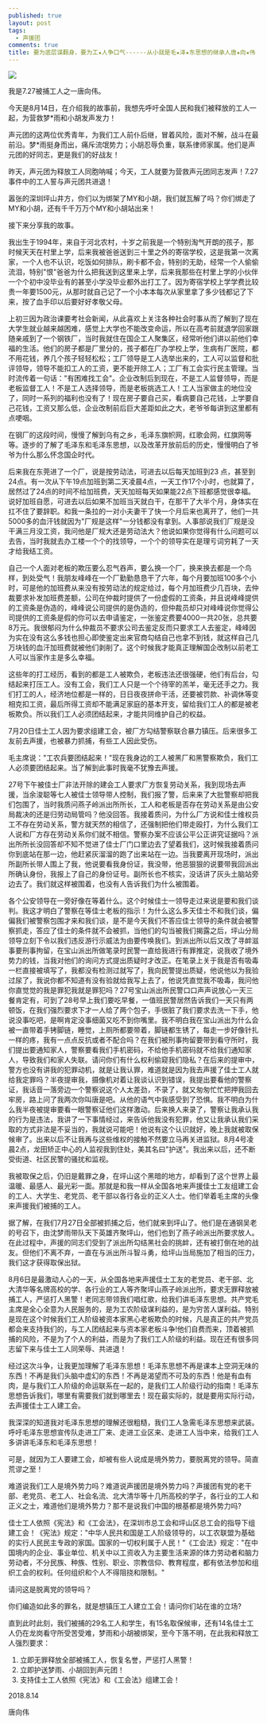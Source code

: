 ```yaml
---
published: true
layout: post
tags:
  - 声援团
comments: true
title: 要为底层谋翻身，要为工★人争口气------从小就是毛★泽★东思想的继承人唐★向★伟
---
```


![](http://wx1.sinaimg.cn/mw690/0060lm7Tly1fu9hdpggl7j30u01p3ten.jpg)

我是7.27被捕工人之一唐向伟。

今天是8月14日，在介绍我的故事前，我想先呼吁全国人民和我们被释放的工人一起，为营救梦*雨和小胡发声发力！

声元团的这两位优秀青年，为我们工人前仆后继，冒着风险，面对不解，战斗在最前沿。梦*雨挺身而出，痛斥流氓势力；小胡忍辱负重，联系律师家属。他们是声元团的好同志，更是我们的好战友！

昨天，声元团为释放工人同胞呐喊；今天，工人就要为营救声元团同志发声！7.27事件中的工人誓与声元团共进退！

嚣张的深圳坪山井方，你们以为绑架了MY和小胡，我们就瓦解了吗？你们绑走了MY和小胡，还有千千万万个MY和小胡站出来！

接下来分享我的故事。

我出生于1994年，来自于河北农村，十岁之前我是一个特别淘气开朗的孩子，那时候天天在村里上学，后来我被爸爸送到三十里之外的寄宿学校，这是我第一次离家，一个人也不认识，吃饭如何排队，刷卡都不会，特别的无助，经常一个人偷偷流泪，特别"恨"爸爸为什么把我送到这里来上学，后来我那些在村里上学的小伙伴一个个初中没毕业有的甚至小学没毕业都外出打工了。因为寄宿学校上学学费比较贵一年要1500元，从那时就自己记了一个小本本每次从家里拿了多少钱都记了下来，按了血手印以后要好好孝敬父母。

上初三因为政治课要考社会新闻，从此喜欢上关注各种社会时事从而了解到了现在大学生就业越来越困难，感觉上大学也不能改变命运，所以在高考前就退学回家跟随亲戚到了一个钢铁厂，当时我就住在国企工人聚集区，经常听他们讲以前他们幸福的生活。他们的房子都是厂里分的，孩子都在厂办学校上学，生病有厂医院，都不用花钱，养几个孩子轻轻松松；工厂领导是工人选举出来的，工人可以监督和批评领导，领导不能扣工人的工资，更不能开除工人；工厂有工会实行民主管理。当时流传着一句话："有困难找工会"。企业改制后到现在，不是工人监督领导，而是老板监督工人！不是工人选择领导，而是老板挑选工人！工人当家做主的地位没了，同时一系列的福利也没有了！现在房子要自己买，看病要自己花钱，上学要自己花钱，工资又那么低，企业改制前后巨大差距如此之大，老爷爷每讲到这里都有点哽咽。

在钢厂的这段时间，慢慢了解到乌有之乡，毛泽东旗帜网，红歌会网，红旗网等等。逐步的了解了毛泽东和毛泽东思想，以及改革开放前后的历史，慢慢明白了爷爷为什么那么怀念国企时代。

后来我在东莞进了一个厂，说是按劳动法，可进去以后每天加班到23 点，甚至到24点。有一次从下午19点加班到第二天凌晨4点，一天工作17个小时，也就算了，居然过了24点的时间不给加班费，天天加班每天如果能22点下班都感觉很幸福。说好加班自愿，可进去以后如果不加班当天就白干，在那干了大半个月，身体实在扛不住了要辞职。和我一条拉的一对小夫妻干了快一个月后来也离开了，他们一共5000多的血汗钱就因为"厂规是这样"一分钱都没有拿到。人事部说我们厂规是没干满三月没工资，我问他是厂规大还是劳动法大？他说如果你觉得有什么问题可以去告，当时我就去办工楼一个个的找领导，一个个的领导实在是理亏词穷耗了一天才给我结工资。

自己一个人面对老板的欺压要么忍气吞声，要么换一个厂，换来换去都是一个鸟样，到处受气！我朋友峰峰在一个厂勤勤恳恳干了六年，每个月要加班100多个小时，可是他的加班费从来没有按劳动法的规定给过，每个月加班费少几百块，去仲裁要求补发加班费差额，公司在仲裁时提供了一份虚假的工资条，并且说峰峰提供的工资条是伪造的，峰峰说公司提供的是伪造的，但仲裁员却只对峰峰说你觉得公司提供的工资条是假的你可以去申请鉴定，一张鉴定费要4000一共20张，总共要8万元。我很郁闷为什么仲裁员不要求公司去鉴定反而只要求工人去鉴定，峰峰因为实在没有这么多钱也担心即使鉴定出来官商勾结自己也拿不到钱，就这样自己几万块钱的血汗加班费就被他们剥削了。这个时候我才能真正理解国企改制以前老工人可以当家作主是多么幸福。

这些年的打工经历，看到的都是工人被欺负，老板违法还很强硬，他们有后台，勾结起来打压工人。没有工会，我们工人只是一个个待宰的羔羊，毫无还手之力。我们打工的人，经济地位都是一样的，日日夜夜拼命干活，还要被罚款、补调休等变相克扣工资，最后所得工资却不能满足家庭的基本开支，留给我们工人的都是被老板欺负。所以我们工人必须团结起来，才能共同维护自己的权益。

7月20日佳士工人因为要求组建工会，被厂方勾结警察联合暴力镇压。后来很多工友前去声援，也被暴力抓捕，有些工人因此受伤。

毛主席说："工农兵要团结起来！"现在我身边的工人被黑厂和黑警察欺负，我们工人必须要团结起来。当了解到此事时我毫不犹豫去声援。

27号下午被佳士厂非法开除的建会工人要求厂方恢复劳动关系，我到现场去声援，当余浚聪等七人被佳士领导带人控制，我们报了警，后来来了大批警察却把我们包围了，当时我质问燕子岭派出所所长，工人和老板是否存在劳动关系是由公安局裁决的还是归劳动局管吗？他没回答。我接着质问，为什么厂方说和佳士维权员工不存在劳动关系，警方就天然的相信了，还强制把他们带走殴打，为什么我们工人说和厂方存在劳动关系你们就不相信。警察办案不应该公平公正讲究证据吗？派出所所长没回答却不知不觉进了佳士厂门口里边去了望着我们，这时候我接着质问你到底站在那一边，他赶紧灰溜溜的跑了出来站在一边。当我要离开现场时，派出所副所长带人围上了我，他说要看我身份证，我没带，他恶狠狠的说要带我回派出所确认身份，我报上了自己的身份证号。副所长也不核实，没话讲了灰头土脑站旁边去了。我们就这样被围着，也没有人告诉我们为什么被围着。

各个公安领导在一旁好像在等着什么。这个时候佳士一领导走过来说是要和我们谈判。我这才明白了警察在等佳士老板的指示！为什么这么多天佳士不和我们谈，偏偏我们被警察包围才来和我们谈，是不是今天我们不答应佳士领导的条件就会被警察抓走，答应了佳士的条件就不会被抓，当他们的勾当被我们揭露之后，坪山分局领导立刻下令以我们违反游行示威法为由要传唤我们。到派出所以后又改了寻衅滋事要刑事拘留，在宝山派出所做笔录时民警一直给我进行有罪推定，说我收了境外势力的钱，当我对他们的询问方式提出质疑时才改正。在笔录上关于我是否有吸毒一栏直接被填写了，我都没有检测过就写了，我向民警提出质疑，他说他以为我验过尿了，我说你都不知道有没有验就给我写上去了，他说凭直觉我不吸毒，我问他你直觉觉的我是罪犯我就是罪犯吗？27号宝山派出所民警口口声声说放心一天三餐肯定有，可到了28号早上我们要吃早餐，一值班民警居然告诉我们一天只有两顿饭，在我们强烈要求下才一人给了两个包子，手很脏了我们要求去洗一下手，他说没事吃吧，是啊肯定没事细菌又吃不到你嘴里。我不明白我在宝山派出为什么会被一直带着手铐脚链，睡觉，上厕所都要带着，脚链都生锈了，每走一步好像针扎一样的疼，我有一点点反抗或者不配合吗？在我们被刑事拘留要带到看守所时，我们提出要通知家人，警察要看我们手机密码，不给他手机密码就不给我们通知家人，导致我们和家人失联。请问你们有什么权利偷窥我们隐私？在后来的提审中，警方也没有讲我的犯罪动机，就是让我认罪，难道就是因为我去声援了佳士工人就给我定罪吗？半夜提审我，摄像机对着让我谈认识到错误，我提出要看他的警察证，我话音一落旁边一个警察说这个人太差劲，不录了，就又匆匆忙忙把押我回去牢房，路上问了我两次你叫唐是吧。从他的语气中我感受到了恐惧。我不明白为什么我半夜被提审要看一眼警察证他们这样激动。后来换人来录了，警察让我承认我的行为是违法，我讲了一下事情经过，来告诉他我没有犯罪，他又让我承认我们采取的方式非法是不妥当的，我就说可能吧！他说有这个认识就好，晚上我就被取保候审了。出来以后不让我再与这些维权的接触不然要立马再关进监狱。8月4号凌晨2点，龙田矫正中心的人监视我到住处，美其名曰"护送"。我出来以后，还不断受街道、社区民警的骚扰和监视。

我被取保之后，仍旧是戴罪之身，在坪山这个黑暗的地方，却看到了这个世界上最温暖、最感人、最光彩一面。那就是和我一样从全国各地来声援佳士工友组建工会的工人、大学生、老党员、老干部以各行各业的正义人士。他们举着毛主席的头像来声援我们被捕的工人。

据了解，在我们7月27日全部被抓捕之后，他们就来到坪山了。他们是在通钢吴老的号召下，由沈梦雨带队天下英雄齐聚坪山，他们也到了燕子岭派出所要求放人。在此过程中，声援的同志们受到了派出所勾结黑社会的挑衅，还有被打倒在地的战友。但他们不离不弃，一直在与派出所斗智斗勇，给坪山当局施加了相当的压力，我们这才获得取保出狱。

8月6日是最激动人心的一天，从全国各地来声援佳士工友的老党员、老干部、北大清华等名牌高校的学、各行业的工人等齐聚坪山燕子岭派出所，要求无罪释放被捕工人，严惩打人黑警！老同志带领我们唱红歌，给我们讲毛泽东思想。共产党毛主席是全心全意为人民服务的，是为工农阶级谋利益的，是为穷苦人谋利益。特别是现在这个时候我们工人阶级被资本家黑心老板欺负的时候，凡是真正的共产党员都会来支持我们的，与工人团结起来与资本家老板斗争!他们自费而来，顶着被抓捕的风险，不是为了个人的利益，而是为了我们工人阶级的利益。现在还有很多同志留下来与佳士工人同荣辱、共进退！

经过这次斗争，让我更加理解了毛泽东思想！毛泽东思想不再是课本上空洞无味的东西！不再是我们头脑中虚幻的东西！不再是渴望而不可及的东西！他是有血有肉，是与我们工人阶级的命运联系在一起的，是我们工人阶级行动的指南！毛泽东思想告诉我们，哪里有需要我们就到哪里去！现在最实际的，就是要用实际行动，去声援佳士工人建工会。

我深深的知道我对毛泽东思想的理解还很粗糙，我们工人急需毛泽东思想来武装。呼吁毛泽东思想宣传队走进工厂来、走进工业区来、走进工人当中来，给我们工人多讲讲毛泽东和毛泽东思想！

可是，就因为工人要建工会，却被有些人说成是境外势力，要脱离党的领导。简直荒谬之至！

难道说我们工人是境外势力吗？难道说声援团是境外势力吗？声援团有党的老干部、老党员、老工人、社会名流、北大清华等十几所高校的学子，各行业的工人和正义之士，难道他们是境外势力？那不是说我们中国的根基都是境外势力吗?

佳士工人依照《宪法》和《工会法》，在深圳市总工会和坪山区总工会的指导下组建工会！《宪法》规定："中华人民共和国是工人阶级领导的，以工农联盟为基础的实行人民民主专政的家国。国家的一切权利属于人民！"《工会法》规定："在中国境内的企业、事业单位、机关中以工资收入为主要生活来源的体力劳动者和脑力劳动者，不分民族、种族、性别、职业、宗教信仰、教育程度，都有依法参加和组织工会的权利。任何组织和个人不得阻挠和限制。"

请问这是脱离党的领导吗？

你们编造如此多的罪名，就是想镇压工人建立工会！请问你们站在谁的立场?

直到此时此刻，我们被捕的29名工人和学生，有15名取保候审，还有14名佳士工人仍在龙岗看守所受苦受难，梦雨和小胡被绑架，至今下落不明，在此我和释放工人强烈要求：

1.  立即无罪释放全部被捕工人，恢复名誉，严惩打人黑警！
2.  立即护送梦雨、小胡回到声元团！
3.  支持佳士工人依照《宪法》和《工会法》组建工会！

2018.8.14

唐向伟